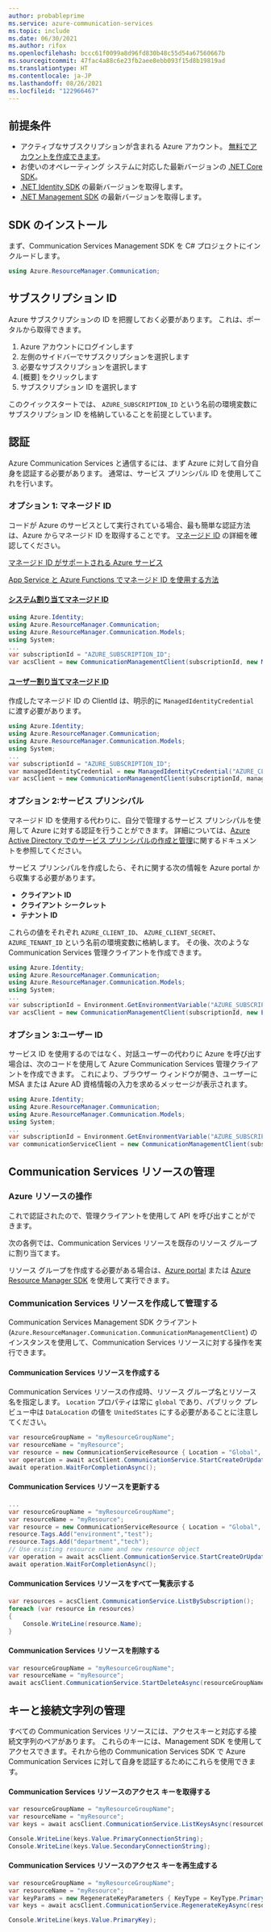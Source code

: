 ```yaml
---
author: probableprime
ms.service: azure-communication-services
ms.topic: include
ms.date: 06/30/2021
ms.author: rifox
ms.openlocfilehash: bccc61f0099a8d96fd830b48c55d54a67560667b
ms.sourcegitcommit: 47fac4a88c6e23fb2aee8ebb093f15d8b19819ad
ms.translationtype: HT
ms.contentlocale: ja-JP
ms.lasthandoff: 08/26/2021
ms.locfileid: "122966467"
---
```

## <a name="prerequisites"></a>前提条件

- アクティブなサブスクリプションが含まれる Azure アカウント。 [無料でアカウントを作成できます](https://azure.microsoft.com/free/dotnet/)。
- お使いのオペレーティング システムに対応した最新バージョンの [.NET Core SDK](https://dotnet.microsoft.com/download/dotnet-core)。
- [.NET Identity SDK](/dotnet/api/azure.identity) の最新バージョンを取得します。
- [.NET Management SDK](../../concepts/sdk-options.md) の最新バージョンを取得します。

## <a name="installing-the-sdk"></a>SDK のインストール

まず、Communication Services Management SDK を C# プロジェクトにインクルードします。

```csharp
using Azure.ResourceManager.Communication;
```

## <a name="subscription-id"></a>サブスクリプション ID

Azure サブスクリプションの ID を把握しておく必要があります。 これは、ポータルから取得できます。

1.  Azure アカウントにログインします
2.  左側のサイドバーでサブスクリプションを選択します
3.  必要なサブスクリプションを選択します
4.  [概要] をクリックします
5.  サブスクリプション ID を選択します

このクイックスタートでは、 `AZURE_SUBSCRIPTION_ID` という名前の環境変数にサブスクリプション ID を格納していることを前提としています。

## <a name="authentication"></a>認証

Azure Communication Services と通信するには、まず Azure に対して自分自身を認証する必要があります。 通常は、サービス プリンシパル ID を使用してこれを行います。

### <a name="option-1-managed-identity"></a>オプション 1: マネージド ID

コードが Azure のサービスとして実行されている場合、最も簡単な認証方法は、Azure からマネージド ID を取得することです。 [マネージド ID](../../../active-directory/managed-identities-azure-resources/overview.md) の詳細を確認してください。

[マネージド ID がサポートされる Azure サービス](../../../active-directory/managed-identities-azure-resources/services-support-managed-identities.md)

[App Service と Azure Functions でマネージド ID を使用する方法](../../../app-service/overview-managed-identity.md?tabs=dotnet)

#### <a name="system-assigned-managed-identity"></a>[システム割り当てマネージド ID](../../../app-service/overview-managed-identity.md?tabs=dotnet#add-a-system-assigned-identity)

```csharp
using Azure.Identity;
using Azure.ResourceManager.Communication;
using Azure.ResourceManager.Communication.Models;
using System;
...
var subscriptionId = "AZURE_SUBSCRIPTION_ID";
var acsClient = new CommunicationManagementClient(subscriptionId, new ManagedIdentityCredential());
```

#### <a name="user-assigned-managed-identity"></a>[ユーザー割り当てマネージド ID](../../../app-service/overview-managed-identity.md?tabs=dotnet#add-a-user-assigned-identity)

作成したマネージド ID の ClientId は、明示的に `ManagedIdentityCredential` に渡す必要があります。

```csharp
using Azure.Identity;
using Azure.ResourceManager.Communication;
using Azure.ResourceManager.Communication.Models;
using System;
...
var subscriptionId = "AZURE_SUBSCRIPTION_ID";
var managedIdentityCredential = new ManagedIdentityCredential("AZURE_CLIENT_ID");
var acsClient = new CommunicationManagementClient(subscriptionId, managedIdentityCredential);
```

### <a name="option-2-service-principal"></a>オプション 2:サービス プリンシパル

マネージド ID を使用する代わりに、自分で管理するサービス プリンシパルを使用して Azure に対する認証を行うことができます。 詳細については、[Azure Active Directory でのサービス プリンシパルの作成と管理](../../../active-directory/develop/howto-create-service-principal-portal.md)に関するドキュメントを参照してください。

サービス プリンシパルを作成したら、それに関する次の情報を Azure portal から収集する必要があります。

- **クライアント ID**
- **クライアント シークレット**
- **テナント ID**

これらの値をそれぞれ `AZURE_CLIENT_ID`、 `AZURE_CLIENT_SECRET`、 `AZURE_TENANT_ID` という名前の環境変数に格納します。 その後、次のような Communication Services 管理クライアントを作成できます。

```csharp
using Azure.Identity;
using Azure.ResourceManager.Communication;
using Azure.ResourceManager.Communication.Models;
using System;
...
var subscriptionId = Environment.GetEnvironmentVariable("AZURE_SUBSCRIPTION_ID");
var acsClient = new CommunicationManagementClient(subscriptionId, new EnvironmentCredential());
```

### <a name="option-3-user-identity"></a>オプション 3:ユーザー ID

サービス ID を使用するのではなく、対話ユーザーの代わりに Azure を呼び出す場合は、次のコードを使用して Azure Communication Services 管理クライアントを作成できます。 これにより、ブラウザー ウィンドウが開き、ユーザーに MSA または Azure AD 資格情報の入力を求めるメッセージが表示されます。

```csharp
using Azure.Identity;
using Azure.ResourceManager.Communication;
using Azure.ResourceManager.Communication.Models;
using System;
...
var subscriptionId = Environment.GetEnvironmentVariable("AZURE_SUBSCRIPTION_ID");
var communicationServiceClient = new CommunicationManagementClient(subscriptionId, new InteractiveBrowserCredential());
```

## <a name="managing-communication-services-resources"></a>Communication Services リソースの管理

### <a name="interacting-with-azure-resources"></a>Azure リソースの操作

これで認証されたので、管理クライアントを使用して API を呼び出すことができます。

次の各例では、Communication Services リソースを既存のリソース グループに割り当てます。

リソース グループを作成する必要がある場合は、[Azure portal](../../../azure-resource-manager/management/manage-resource-groups-portal.md) または [Azure Resource Manager SDK](https://github.com/Azure/azure-sdk-for-net/blob/master/doc/mgmt_preview_quickstart.md) を使用して実行できます。

### <a name="create-and-manage-a-communication-services-resource"></a>Communication Services リソースを作成して管理する

Communication Services Management SDK クライアント (``Azure.ResourceManager.Communication.CommunicationManagementClient``) のインスタンスを使用して、Communication Services リソースに対する操作を実行できます。

#### <a name="create-a-communication-services-resource"></a>Communication Services リソースを作成する

Communication Services リソースの作成時、リソース グループ名とリソース名を指定します。 `Location` プロパティは常に `global` であり、パブリック プレビュー中は `DataLocation` の値を `UnitedStates` にする必要があることに注意してください。

```csharp
var resourceGroupName = "myResourceGroupName";
var resourceName = "myResource";
var resource = new CommunicationServiceResource { Location = "Global", DataLocation = "UnitedStates"  };
var operation = await acsClient.CommunicationService.StartCreateOrUpdateAsync(resourceGroupName, resourceName, resource);
await operation.WaitForCompletionAsync();
```

#### <a name="update-a-communication-services-resource"></a>Communication Services リソースを更新する

```csharp
...
var resourceGroupName = "myResourceGroupName";
var resourceName = "myResource";
var resource = new CommunicationServiceResource { Location = "Global", DataLocation = "UnitedStates" };
resource.Tags.Add("environment","test");
resource.Tags.Add("department","tech");
// Use existing resource name and new resource object
var operation = await acsClient.CommunicationService.StartCreateOrUpdateAsync(resourceGroupName, resourceName, resource);
await operation.WaitForCompletionAsync();
```

#### <a name="list-all-communication-services-resources"></a>Communication Services リソースをすべて一覧表示する

```csharp
var resources = acsClient.CommunicationService.ListBySubscription();
foreach (var resource in resources)
{
    Console.WriteLine(resource.Name);
}
```

#### <a name="delete-a-communication-services-resource"></a>Communication Services リソースを削除する

```csharp
var resourceGroupName = "myResourceGroupName";
var resourceName = "myResource";
await acsClient.CommunicationService.StartDeleteAsync(resourceGroupName, resourceName);
```

## <a name="managing-keys-and-connection-strings"></a>キーと接続文字列の管理

すべての Communication Services リソースには、アクセスキーと対応する接続文字列のペアがあります。 これらのキーには、Management SDK を使用してアクセスできます。それから他の Communication Services SDK で Azure Communication Services に対して自身を認証するためにこれらを使用できます。

#### <a name="get-access-keys-for-a-communication-services-resource"></a>Communication Services リソースのアクセス キーを取得する

```csharp
var resourceGroupName = "myResourceGroupName";
var resourceName = "myResource";
var keys = await acsClient.CommunicationService.ListKeysAsync(resourceGroupName, resourceName);

Console.WriteLine(keys.Value.PrimaryConnectionString);
Console.WriteLine(keys.Value.SecondaryConnectionString);
```

#### <a name="regenerate-an-access-key-for-a-communication-services-resource"></a>Communication Services リソースのアクセス キーを再生成する

```csharp
var resourceGroupName = "myResourceGroupName";
var resourceName = "myResource";
var keyParams = new RegenerateKeyParameters { KeyType = KeyType.Primary };
var keys = await acsClient.CommunicationService.RegenerateKeyAsync(resourceGroupName, resourceName, keyParams);

Console.WriteLine(keys.Value.PrimaryKey);
```